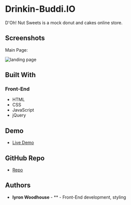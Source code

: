# Drinkin-Buddi.IO

D'Oh! Nut Sweets is a mock donut and cakes online store.

## Screenshots
Main Page:

![landing page](./images/screenshots/screencapture.png)

## Built With

### Front-End
* HTML
* CSS
* JavaScript
* jQuery

## Demo

- [Live Demo](https://sweets-master.now.sh/)

## GitHub Repo

- [Repo](https://github.com/W00DH0USE/D-Oh-Nut-Sweets)

## Authors

* **Iyron Woodhouse** - ** - Front-End development, styling
